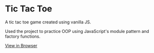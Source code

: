 # Tic Tac Toe

A tic tac toe game created using vanilla JS. 

Used the project to practice OOP using JavaScript's module pattern and factory functions.

[View in Browser](https://shivamsaigupta.github.io/tic-tac-toe/)
